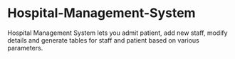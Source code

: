 Hospital-Management-System
==========================

Hospital Management System lets you admit patient, add new staff, modify details and generate tables for staff and patient based on various parameters.

